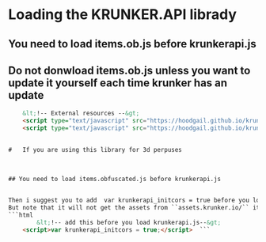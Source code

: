# Loading the KRUNKER.API librady

   
## You need to load items.ob.js before krunkerapi.js

    
## Do not donwload items.ob.js unless you want to update it yourself each time krunker has an update

```html
    &lt;!-- External resources --&gt;
    <script type="text/javascript" src="https://hoodgail.github.io/krunker.api/build/items.ob.js"></script>
    <script type="text/javascript" src="https://hoodgail.github.io/krunker.api/build/krunkerapi.js" defer></script>  ``` 

    
#   If you are using this library for 3d perpuses

  
   
## You need to load items.obfuscated.js before krunkerapi.js

     
Then i suggest you to add  var krunkerapi_initcors = true before you load krunkerapi.js to avoid any cors policy issues
But note that it will not get the assets from ``assets.krunker.io/`` it will get them from ``hoodgail.github.io/krunker_assets/``
```html
        &lt;!-- add this before you load krunkerapi.js--&gt;
    <script>var krunkerapi_initcors = true;</script>  ```
    
